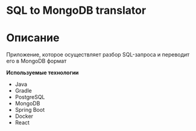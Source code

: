 # SQL to MongoDB translator

# Описание

Приложение, которое осуществляет разбор SQL-запроса и переводит его в MongoDB формат

**Используемые технологии**
* Java
* Gradle
* PostgreSQL
* MongoDB
* Spring Boot
* Docker
* React

  
